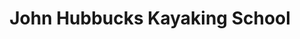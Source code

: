 ---
title: "John Hubbucks Kayaking School"
address: "29, Ash Grove, Newtownards, Co. Down BT23 4HA"
tel: "028 9180 0809"
county: "Down"
category: "Canoeing Kayaking"
type: "Content"
lat: "54.599337"
lng: "-5.699825"
---
